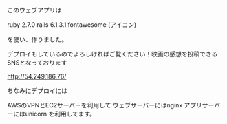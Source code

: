 このウェブアプリは

ruby 2.7.0
rails 6.1.3.1
fontawesome (アイコン)

を使い、作りました。

デプロイもしているのでよろしければご覧ください！映画の感想を投稿できるSNSとなっております

http://54.249.186.76/

ちなみにデプロイには

AWSのVPNとEC2サーバーを利用して
ウェブサーバーにはnginx
アプリサーバーにはunicorn
を利用してます。
